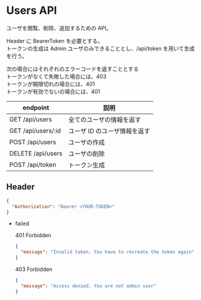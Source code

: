 # Users API

ユーザを閲覧、削除、追加するための API。<br>

Header に BearerToken を必要とする。<br>
トークンの生成は Admin ユーザのみできることとし、/api/token を用いて生成を行う。<br>

次の場合にはそれぞれのエラーコードを返すこととする<br>
トークンがなくて失敗した場合には、403<br>
トークンが期限切れの場合には、401<br>
トークンが有効でないの場合には、401<br>

| endpoint           | 説明                         |
| ------------------ | ---------------------------- |
| GET /api/users     | 全てのユーザの情報を返す     |
| GET /api/users/:id | ユーザ ID のユーザ情報を返す |
| POST /api/users    | ユーザの作成                 |
| DELETE /api/users  | ユーザの削除                 |
| POST /api/token    | トークン生成                 |

## Header

```json
{
  "Authorization": "Bearer <YOUR-TOKEN>"
}
```

- failed

  401 Forbidden

  ```json
  {
    "message": "Invalid token. You have to recreate the token again"
  }
  ```

  403 Forbidden

  ```json
  {
    "message": "Access denied. You are not admin user"
  }
  ```
